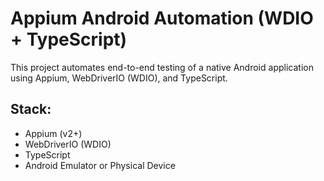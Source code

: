 # Appium Android Automation (WDIO + TypeScript)

This project automates end-to-end testing of a native Android application using Appium, WebDriverIO (WDIO), and TypeScript.

## Stack:
- Appium (v2+)
- WebDriverIO (WDIO)
- TypeScript
- Android Emulator or Physical Device
